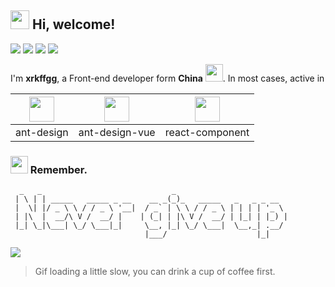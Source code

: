 <h2> <img src="https://emojis.slackmojis.com/emojis/images/1588315024/8823/hyperkitty.gif?1588315024" width="30" /> Hi, welcome! </h2>
 
![](https://visitor-badge.glitch.me/badge?page_id=xrkffgg.xrkffgg) ![](http://hits.dwyl.com/xrkffgg/xrkffgg.svg) [![](https://img.shields.io/badge/follow-me-inactive?logo=github&style=flat-square)](https://github.com/xrkffgg) [![](https://img.shields.io/badge/follow-me-blue?logo=twitter&style=flat-square)](https://twitter.com/xrkffgg)

I'm **xrkffgg**, a Front-end developer form **China** <img src="https://image.flaticon.com/icons/svg/630/630667.svg" width="28" />. In most cases, active in 

| [<img src="https://avatars1.githubusercontent.com/u/12101536?s=200&v=4" width="40"/>](https://github.com/ant-design/ant-design)| [<img src="https://avatars2.githubusercontent.com/u/32120805?s=200&v=4" width="40" />](https://github.com/vueComponent/ant-design-vue)| [<img src="https://avatars3.githubusercontent.com/u/9441414?s=200&v=4" width="40" />](https://github.com/react-component) |
| :--:|:--:| :--: |
| ant-design | ant-design-vue | react-component |

<h3> <img src="https://emojis.slackmojis.com/emojis/images/1569381018/6481/heart-8bit-1.gif?1569381018" width="28" /> Remember.</h3>

```
  _   _                             _                         
 | \ | | _____   _____ _ __    __ _(_)_   _____   _   _ _ __  
 |  \| |/ _ \ \ / / _ \ '__|  / _` | \ \ / / _ \ | | | | '_ \ 
 | |\  |  __/\ V /  __/ |    | (_| | |\ V /  __/ | |_| | |_) |
 |_| \_|\___| \_/ \___|_|     \__, |_| \_/ \___|  \__,_| .__/ 
                              |___/                    |_|    
```

![][faker]

> Gif loading a little slow, you can drink a cup of coffee first.

[faker]:https://user-images.githubusercontent.com/29775873/87002357-02b3c580-c1ec-11ea-9da8-38d5b437fbdf.gif
